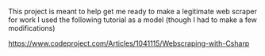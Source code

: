 This project is meant to help get me ready to make a legitimate web scraper for work
I used the following tutorial as a model (though I had to make a few modifications)

https://www.codeproject.com/Articles/1041115/Webscraping-with-Csharp